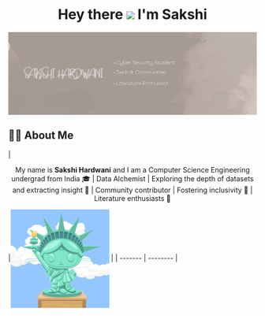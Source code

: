 <h1 align="center"> Hey there <img src="https://media.giphy.com/media/hvRJCLFzcasrR4ia7z/giphy.gif" width="28"> I'm Sakshi</h1>

<img align="center" src="sakshi-github-banner.png">

## 👨‍💻 About Me
|<p align="center">My name is <b>Sakshi Hardwani</b> and I am a Computer Science Engineering undergrad from India 🎓 | Data Alchemist | Exploring the depth of datasets and extracting insight 🔭 | Community contributor | Fostering inclusivity 👥 | Literature enthusiasts 📔 </p>|<img align="center" src="octoliberty.png" width="200px" height="200px"> |
| ------- | -------- |

<!--
**Sakshi-Hardwani/Sakshi-Hardwani** is a ✨ _special_ ✨ repository because its `README.md` (this file) appears on your GitHub profile.

Here are some ideas to get you started:

- 🔭 I’m currently working on ...
- 🌱 I’m currently learning ...
- 👯 I’m looking to collaborate on ...
- 🤔 I’m looking for help with ...
- 💬 Ask me about ...
- 📫 How to reach me: ...
- 😄 Pronouns: ...
- ⚡ Fun fact: ...
-->
